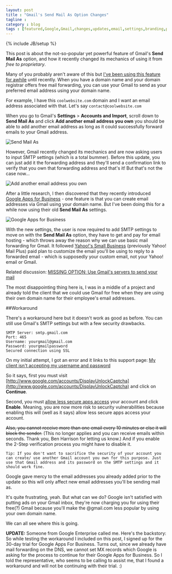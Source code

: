```yaml
---
layout: post
title : "Gmail's Send Mail As Option Changes"
tagline : 
category : blog
tags : [featured,Google,Gmail,changes,updates,email,settings,branding,premium]
---
```

{% include JB/setup %}

This post is about the not-so-popular yet powerful feature of Gmail's **Send Mail As** option, and how it recently changed its mechanics of using it from *free to proprietary*.

Many of you probably aren't aware of this but [I've been using this feature for awhile](http://the.loading-info.net/2011/12/gmail-free-replacement-for-paid-email.html) until recently. When you have a domain name and your domain registrar offers free mail forwarding, you can use your Gmail to send as your preferred email address using your domain name.

For example, I have this `coolwebsite.com` domain and I want an email address associated with that. Let's say `contact@coolwebsite.com`

When you go to Gmail's **Settings** > **Accounts and Import**, scroll down to **Send Mail As** and click **Add another email address you own** you should be able to add another email address as long as it could successfully forward emails to your Gmail address.

![Send Mail As](http://i.imgur.com/TnJBK3Q.jpg)

However, Gmail recently changed its mechanics and are now asking users to input SMTP settings (which is a total bummer). Before this update, you can just add it the forwarding address and they'll send a confirmation link to verify that you own that forwarding address and that's it! But that's not the case now...

![Add another email address you own](http://i.imgur.com/BVqgYpd.jpg)

After a little research, I then discovered that they recently introduced [Google Apps for Business](http://www.google.com.ph/intx/en_ph/enterprise/apps/business/) - one feature is that you can create email addresses via Gmail using your domain name. But I've been doing this for a while now using their old **Send Mail As** settings. 

![Google Apps for Business](http://i.imgur.com/okTzIfo.jpg)

With the new settings, the user is now required to add SMTP settings to move on with the **Send Mail As** option, they have to get and pay for email hosting - which throws away the reason why we can use basic mail forwarding for Gmail. It followed [Yahoo!'s Small Business](https://smallbusiness.yahoo.com/email) (previously Yahoo! Mail Plus) paid plan to customize the email you'll be using to reply to a forwarded email - which is supposedly your custom email, not your Yahoo! email or Gmail. 

Related discussion: [MISSING OPTION: Use Gmail's servers to send your mail](https://productforums.google.com/forum/#!msg/gmail/B0Lqlwmm8Bc/pgLAySuVURgJ)

The most disappointing thing here is, I was in a middle of a project and already told the client that we could use Gmail for free when they are using their own domain name for their employee's email addresses. 

##Workaround

There's a workaround here but it doesn't work as good as before. You can still use Gmail's SMTP settings but with a few security drawbacks.

	SMTP Server: smtp.gmail.com
	Port: 465
	Username: yourgmail@gmail.com
	Password: yourgmailpassword
	Secured connection using SSL

On my initial attempt, I got an error and it links to this support page: [My client isn't accepting my username and password](https://support.google.com/mail/answer/78754)

So it says, first you must visit [http://www.google.com/accounts/DisplayUnlockCaptcha](http://www.google.com/accounts/DisplayUnlockCaptcha) and click on **Continue**.

Second, you must [allow less secure apps access](https://support.google.com/accounts/answer/6010255) your account and click **Enable**. Meaning, you are now more risk to security vulnerabilities because enabling this will (well as it says) allow less secure apps access your account.

~~Also, you cannot receive more than one email every 10 minutes or else it will block the sender.~~ (This no longer applies and you can receive emails within seconds. Thank you, Ben Harrison for letting us know.) And if you enable the 2-Step verification process you might have to disable it.

	Tip: If you don't want to sacrifice the security of your account you can create/ use another Gmail account you own for this purpose. Just use that Gmail address and its password on the SMTP settings and it should work fine.

Google gave mercy to the email addresses you already added prior to the update so this will only affect new email addresses you'll be sending mail as.

It's quite frustrating, yeah. But what can we do? Google isn't satisfied with putting ads on your Gmail inbox, they're now charging you for using their free(?) Gmail because you'll make the @gmail.com less popular by using your own domain name. 

We can all see where this is going.

**UPDATE:** Someone from Google Enterprise called me. Here's the backstory: So while testing the workaround I included on this post, I signed up for the 30-day trial for Google Apps For Business. Turns out, since we already have mail forwarding on the DNS, we cannot set MX records which Google is asking for the process to continue for their Google Apps for Business. So I told the representative, who seems to be calling to assist me, that I found a workaround and will not be continuing with their trial. :)
